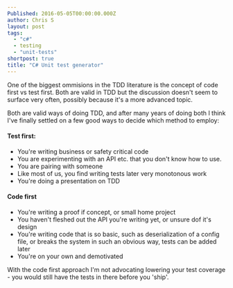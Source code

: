 ```yaml
---
Published: 2016-05-05T00:00:00.000Z
author: Chris S
layout: post
tags: 
  - "c#"
  - testing
  - "unit-tests"
shortpost: true
title: "C# Unit test generator"
---
```

One of the biggest ommisions in the TDD literature is the concept of code first vs test first. Both are valid in TDD but the discussion doesn't seem to surface very often, possibly because it's a more advanced topic.

Both are valid ways of doing TDD, and after many years of doing both I think I've finally settled on a few good ways to decide which method to employ:

#### Test first:
- You're writing business or safety critical code
- You are experimenting with an API etc. that you don't know how to use.
- You are pairing with someone
- Like most of us, you find writing tests later very monotonous work
- You're doing a presentation on TDD

#### Code first
- You're writing a proof if concept, or small home project
- You haven't fleshed out the API you're writing yet, or unsure dof it's design
- You're writing code that is so basic, such as deserialization of a config file, or breaks the system in such an obvious way, tests can be added later
- You're on your own and demotivated

With the code first approach I'm not advocating lowering your test coverage - you would still have the tests in there before you 'ship'. 
